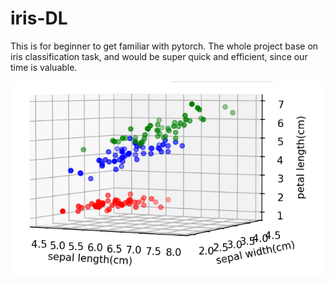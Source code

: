 # iris-DL
This is for beginner to get familiar with pytorch. The whole project base on iris classification task,
and would be super quick and efficient, since our time is valuable.

![datashow](/img/datashow.png)